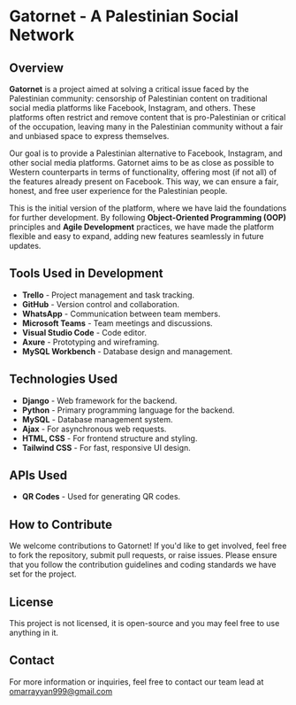# Gatornet - A Palestinian Social Network

## Overview

**Gatornet** is a project aimed at solving a critical issue faced by the Palestinian community: censorship of Palestinian content on traditional social media platforms like Facebook, Instagram, and others. These platforms often restrict and remove content that is pro-Palestinian or critical of the occupation, leaving many in the Palestinian community without a fair and unbiased space to express themselves.

Our goal is to provide a Palestinian alternative to Facebook, Instagram, and other social media platforms. Gatornet aims to be as close as possible to Western counterparts in terms of functionality, offering most (if not all) of the features already present on Facebook. This way, we can ensure a fair, honest, and free user experience for the Palestinian people.

This is the initial version of the platform, where we have laid the foundations for further development. By following **Object-Oriented Programming (OOP)** principles and **Agile Development** practices, we have made the platform flexible and easy to expand, adding new features seamlessly in future updates.

## Tools Used in Development

- **Trello** - Project management and task tracking.
- **GitHub** - Version control and collaboration.
- **WhatsApp** - Communication between team members.
- **Microsoft Teams** - Team meetings and discussions.
- **Visual Studio Code** - Code editor.
- **Axure** - Prototyping and wireframing.
- **MySQL Workbench** - Database design and management.

## Technologies Used

- **Django** - Web framework for the backend.
- **Python** - Primary programming language for the backend.
- **MySQL** - Database management system.
- **Ajax** - For asynchronous web requests.
- **HTML, CSS** - For frontend structure and styling.
- **Tailwind CSS** - For fast, responsive UI design.

## APIs Used

- **QR Codes** - Used for generating QR codes.

## How to Contribute

We welcome contributions to Gatornet! If you'd like to get involved, feel free to fork the repository, submit pull requests, or raise issues. Please ensure that you follow the contribution guidelines and coding standards we have set for the project.

## License

This project is not licensed, it is open-source and you may feel free to use anything in it.

## Contact

For more information or inquiries, feel free to contact our team lead at omarrayyan999@gmail.com

